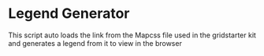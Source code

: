 # Legend Generator
This script auto loads the link from the Mapcss file used in the gridstarter kit and generates a legend from it to view in the browser
